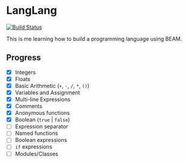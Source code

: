 # LangLang

[![Build Status](https://semaphoreci.com/api/v1/benjamintanweihao/langlang/branches/master/badge.svg)](https://semaphoreci.com/benjamintanweihao/langlang)

This is me learning how to build a programming language using BEAM.

## Progress

- [x] Integers
- [x] Floats
- [x] Basic Arithmetic (`+`, `-`, `/`, `*`, `()`)
- [x] Variables and Assignment
- [x] Multi-line Expressions
- [x] Comments
- [x] Anonymous functions
- [x] Boolean (`true` | `false`)
- [ ] Expression separator
- [ ] Named functions
- [ ] Boolean expressions
- [ ] `if` expressions
- [ ] Modules/Classes
